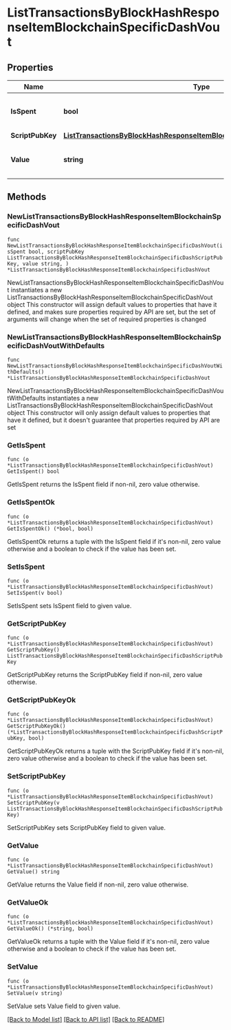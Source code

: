 # ListTransactionsByBlockHashResponseItemBlockchainSpecificDashVout

## Properties

Name | Type | Description | Notes
------------ | ------------- | ------------- | -------------
**IsSpent** | **bool** | Defines whether the output is spent or not. | 
**ScriptPubKey** | [**ListTransactionsByBlockHashResponseItemBlockchainSpecificDashScriptPubKey**](ListTransactionsByBlockHashResponseItemBlockchainSpecificDashScriptPubKey.md) |  | 
**Value** | **string** | Represents the sent/received amount. | 

## Methods

### NewListTransactionsByBlockHashResponseItemBlockchainSpecificDashVout

`func NewListTransactionsByBlockHashResponseItemBlockchainSpecificDashVout(isSpent bool, scriptPubKey ListTransactionsByBlockHashResponseItemBlockchainSpecificDashScriptPubKey, value string, ) *ListTransactionsByBlockHashResponseItemBlockchainSpecificDashVout`

NewListTransactionsByBlockHashResponseItemBlockchainSpecificDashVout instantiates a new ListTransactionsByBlockHashResponseItemBlockchainSpecificDashVout object
This constructor will assign default values to properties that have it defined,
and makes sure properties required by API are set, but the set of arguments
will change when the set of required properties is changed

### NewListTransactionsByBlockHashResponseItemBlockchainSpecificDashVoutWithDefaults

`func NewListTransactionsByBlockHashResponseItemBlockchainSpecificDashVoutWithDefaults() *ListTransactionsByBlockHashResponseItemBlockchainSpecificDashVout`

NewListTransactionsByBlockHashResponseItemBlockchainSpecificDashVoutWithDefaults instantiates a new ListTransactionsByBlockHashResponseItemBlockchainSpecificDashVout object
This constructor will only assign default values to properties that have it defined,
but it doesn't guarantee that properties required by API are set

### GetIsSpent

`func (o *ListTransactionsByBlockHashResponseItemBlockchainSpecificDashVout) GetIsSpent() bool`

GetIsSpent returns the IsSpent field if non-nil, zero value otherwise.

### GetIsSpentOk

`func (o *ListTransactionsByBlockHashResponseItemBlockchainSpecificDashVout) GetIsSpentOk() (*bool, bool)`

GetIsSpentOk returns a tuple with the IsSpent field if it's non-nil, zero value otherwise
and a boolean to check if the value has been set.

### SetIsSpent

`func (o *ListTransactionsByBlockHashResponseItemBlockchainSpecificDashVout) SetIsSpent(v bool)`

SetIsSpent sets IsSpent field to given value.


### GetScriptPubKey

`func (o *ListTransactionsByBlockHashResponseItemBlockchainSpecificDashVout) GetScriptPubKey() ListTransactionsByBlockHashResponseItemBlockchainSpecificDashScriptPubKey`

GetScriptPubKey returns the ScriptPubKey field if non-nil, zero value otherwise.

### GetScriptPubKeyOk

`func (o *ListTransactionsByBlockHashResponseItemBlockchainSpecificDashVout) GetScriptPubKeyOk() (*ListTransactionsByBlockHashResponseItemBlockchainSpecificDashScriptPubKey, bool)`

GetScriptPubKeyOk returns a tuple with the ScriptPubKey field if it's non-nil, zero value otherwise
and a boolean to check if the value has been set.

### SetScriptPubKey

`func (o *ListTransactionsByBlockHashResponseItemBlockchainSpecificDashVout) SetScriptPubKey(v ListTransactionsByBlockHashResponseItemBlockchainSpecificDashScriptPubKey)`

SetScriptPubKey sets ScriptPubKey field to given value.


### GetValue

`func (o *ListTransactionsByBlockHashResponseItemBlockchainSpecificDashVout) GetValue() string`

GetValue returns the Value field if non-nil, zero value otherwise.

### GetValueOk

`func (o *ListTransactionsByBlockHashResponseItemBlockchainSpecificDashVout) GetValueOk() (*string, bool)`

GetValueOk returns a tuple with the Value field if it's non-nil, zero value otherwise
and a boolean to check if the value has been set.

### SetValue

`func (o *ListTransactionsByBlockHashResponseItemBlockchainSpecificDashVout) SetValue(v string)`

SetValue sets Value field to given value.



[[Back to Model list]](../README.md#documentation-for-models) [[Back to API list]](../README.md#documentation-for-api-endpoints) [[Back to README]](../README.md)


